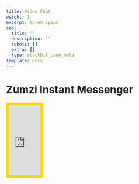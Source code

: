 ```yaml
---
title: Video Chat
weight: 1
excerpt: lorem-ipsum
seo:
  title: ''
  description: ''
  robots: []
  extra: []
  type: stackbit_page_meta
template: docs
---
```

# Zumzi Instant Messenger

<iframe src="https://zumzi-chat-messenger.vercel.app/web/login.html" height="275px" width="17%" style="zoom:0.69; align-self:center;display:auto;display: block;border:12px solid gold;"> </iframe>







